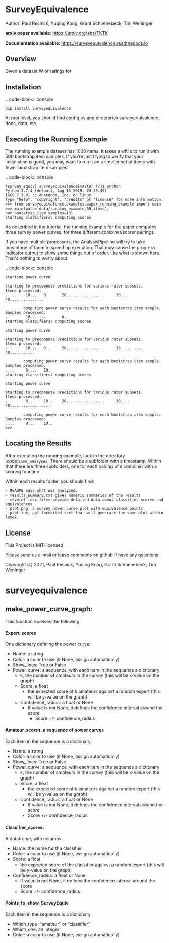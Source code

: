 # SurveyEquivalence
Author: Paul Resnick, Yuqing Kong, Grant Schoenebeck, Tim Weninger

**arxiv paper available**: https://arxiv.org/abs/TKTK

**Documentation available**: https://surveyequivalence.readthedocs.io 

## Overview
Given a dataset W of ratings for 

Installation
------------

.. code-block:: console

    pip install surveyequivalence

At root level, you should find config.py and directories surveyequivalence, docs, data, etc.

Executing the Running Example
-----------------------------

The running example dataset has 1000 items. It takes a while to run it with 500 bootstrap item samples.
If you're just trying to verify that your installation is good, you may want to run it on a smaller set of items
with fewer bootstrap item samples.

.. code-block:: console

    (survey_equiv) surveyequivalence[master !?]$ python
    Python 3.7.4 (default, Aug 13 2019, 20:35:49)
    [GCC 7.3.0] :: Anaconda, Inc. on linux
    Type "help", "copyright", "credits" or "license" for more information.
    >>> from surveyequivalence.examples.paper_running_example import main
    >>> main(path='data/running_example_50_items', num_bootstrap_item_samples=10)
    starting classifiers: computing scores

As described in the tutorial, the running example for the paper computes three survey power curves, for three different
combiner/scorer pairings.

If you have multiple processors, the AnalysisPipeline will try to take advantage of them to speed up execution.
That may cause the progress indicator output to show some things out of order, like what is shown here.
That's nothing to worry about.

.. code-block:: console

    starting power curve

    starting to precompute predictions for various rater subsets.
    Items processed:
    .....    10....  0.      20.................     30...   40...............

            computing power curve results for each bootstrap item sample.
    Samples processed:
    .        10.......       0.
    starting classifiers: computing scores

    starting power curve

    starting to precompute predictions for various rater subsets.
    Items processed:
    ..       10....  0..     20................      30..........    40...........

            computing power curve results for each bootstrap item sample.
    Samples processed:
    ....     0....   10.
    starting classifiers: computing scores

    starting power curve

    starting to precompute predictions for various rater subsets.
    Items processed:
    ..       0..     10..    20.................     30....  40..................

            computing power curve results for each bootstrap item sample.
    Samples processed:
    ....     0...    10..
    >>>

Locating the Results
--------------------

After executing the running example, look in the directory :code:`save_analyses`. There should be a subfolder with a
timestamp. Within that there are three subfolders, one for each pairing of a combiner with a scoring function.

Within each results folder, you should find:

    - README says what was analyzed.
    - results_summary.txt gives numeric summaries of the results
    - several .csv files provide detailed data about classifier scores and equivalences
    - plot.png, a survey power curve plot with equivalence points
    - plot.tex; pgf formatted text that will generate the same plot within latex.


## License
This Project is MIT-licensed.

Please send us e-mail or leave comments on github if have any questions.

Copyright (c) 2021, Paul Resnick, Yuqing Kong, Grant Schoenebeck, Tim Weninger 






# surveyequivalence

## make_power_curve_graph:
 This function receives the following:

#### Expert_scores
One dictionary defining the power curve:
- Name: a string
- Color: a color to use (if None, assign automatically)
- Show_lines: True or False
- Power_curve: a sequence, with each item in the sequence a dictionary
    - k, the number of amateurs in the survey (this will be x-value on the graph)
    - Score, a float
        - the expected score of k amateurs against a random expert (this will be y-value on the graph)
    - Confidence_radius: a float or None
        - If value is not None, it defines the confidence interval around the score
          - Score +/- confidence_radius

#### Amateur_scores, a sequence of power curves
Each item in the sequence is a dictionary:
- Name: a string
- Color: a color to use (if None, assign automatically)
- Show_lines: True or False
- Power_curve: a sequence, with each item in the sequence a dictionary
    - k, the number of amateurs in the survey (this will be x-value on the graph)
    - Score, a float
        - the expected score of k amateurs against a random expert (this will be y-value on the graph)
    - Confidence_radius: a float or None
        - If value is not None, it defines the confidence interval around the score
        - Score +/- confidence_radius

#### Classifier_scores:
A dataframe, with columns
- Name: the name for the classifier
- Color: a color to use (if None, assign automatically)
- Score: a float
    - the expected score of the classifier against a random expert (this will be y-value on the graph)
- Confidence_radius: a float or None
    - If value is not None, it defines the confidence interval around the score
    - Score +/- confidence_radius

#### Points_to_show_SurveyEquiv
Each item in the sequence is a dictionary
- Which_type: “amateur” or “classifier”
- Which_one: an integer
- Color: a color to use (if None, assign automatically)
